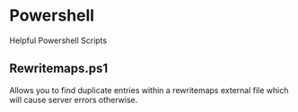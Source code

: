 # Powershell
Helpful Powershell Scripts

## Rewritemaps.ps1
Allows you to find duplicate entries within a rewritemaps external file which will cause server errors otherwise.
